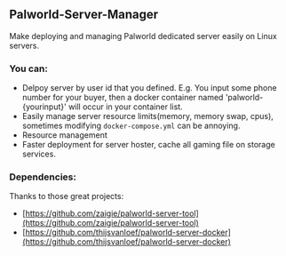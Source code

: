 ## Palworld-Server-Manager

Make deploying and managing Palworld dedicated server easily on Linux servers.

### You can:

- Delpoy server by user id that you defined. E.g. You input some phone number for your buyer, then a docker container named 'palworld-{yourinput}' will occur in your container list.
- Easily manage server resource limits(memory, memory swap, cpus), sometimes modifying `docker-compose.yml` can be annoying.
- Resource management
- Faster deployment for server hoster, cache all gaming file on storage services.

### Dependencies:

Thanks to those great projects:

- [https://github.com/zaigie/palworld-server-tool](https://github.com/zaigie/palworld-server-tool)
- [https://github.com/thijsvanloef/palworld-server-docker](https://github.com/thijsvanloef/palworld-server-docker)
